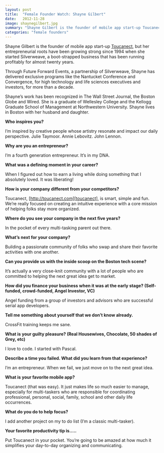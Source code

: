 ```yaml
---
layout: post
title:  "Female Founder Watch: Shayne Gilbert"
date:   2012-11-28
image: shaynegilbert.jpg
summary: "Shayne Gilbert is the founder of mobile app start-up Toucanect, but her entrepreneurial roots have been growing strong since 1994 when she started Silverweave, a boot-strapped business that has been running profitably for almost twenty years."
categories: "female founders"
---
```


Shayne Gilbert is the founder of mobile app start-up [Toucanect][toucanect], but her entrepreneurial roots have been growing strong since 1994 when she started Silverweave, a boot-strapped business that has been running profitably for almost twenty years.

Through Future Forward Events, a partnership of Silverweave, Shayne has delivered exclusive programs like the Nantucket Conference and Convergence, for high technology and life sciences executives and investors, for more than a decade.

Shayne’s work has been recognized in The Wall Street Journal, the Boston Globe and Wired. She is a graduate of Wellesley College and the Kellogg Graduate School of Management at Northwestern University.  Shayne lives in Boston with her husband and daughter.

__Who inspires you?__

I’m inspired by creative people whose artistry resonate and impact our daily perspective.  Julie Taymoor.  Annie Lebovitz. John Lennon.

__Why are you an entrepreneur?__

I’m a fourth generation entrepreneur.  It’s in my DNA.

__What was a defining moment in your career?__

When I figured out how to earn a living while doing something that I absolutely loved.  It was liberating!

__How is your company different from your competitors?__

Toucanect, [http://toucanect.com][toucanect],  is smart, simple and fun.  We’re really focused on creating an intuitive experience with a core mission of helping folks stay more organized.

__Where do you see your company in the next five years?__

In the pocket of every multi-tasking parent out there.

__What’s next for your company?__

Building a passionate community of folks who swap and share their favorite activities with one another.

__Can you provide us with the inside scoop on the Boston tech scene?__

It’s actually a very close-knit community with a lot of people who are committed to helping the next great idea get to market.

__How did you finance your business when it was at the early stage? (Self-funded, crowd-funded, Angel Investor, VC)__

Angel funding from a group of investors and advisors who are successful serial app developers.

__Tell me something about yourself that we don’t know already.__

CrossFit training keeps me sane.

__What is your guilty pleasure? (Real Housewives, Chocolate, 50 shades of Grey, etc)__

I love to code.  I started with Pascal.

__Describe a time you failed. What did you learn from that experience?__

I’m an entrepreneur.  When we fail, we just move on to the next great idea.

__What is your favorite mobile app?__

Toucanect (that was easy).  It just makes life so much easier to manage, especially for multi-taskers who are responsible for coordinating professional, personal, social, family, school and other daily life occurrences.

__What do you do to help focus?__

I add another project on my to do list (I’m a classic multi-tasker).

__Your favorite productivity tip is…..__

Put Toucanect in your pocket.  You’re going to be amazed at how much it simplifies your day-to-day organizing and communicating.

[toucanect]: http://www.toucanect.com/
